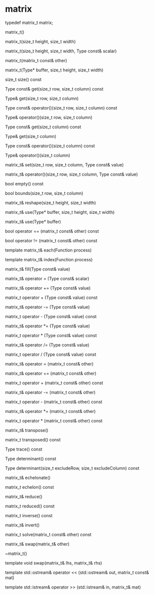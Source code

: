 # matrix

 typedef matrix_t<double> matrix;

 matrix_t<Type>()

 matrix_t<Type>(size_t height, size_t width)
  
 matrix_t<Type>(size_t height, size_t width, Type const& scalar)
 
 matrix_t<Type>(matrix_t<Type> const& other)
 
 matrix_t<Type>(Type* buffer, size_t height, size_t width)

 size_t size() const

 Type const& get(size_t row, size_t column) const
 
 Type& get(size_t row, size_t column)   
  
 Type const& operator()(size_t row, size_t column) const
 
 Type& operator()(size_t row, size_t column)

 Type const& get(size_t column) const

 Type& get(size_t column)

 Type const& operator()(size_t column) const

 Type& operator()(size_t column)

 matrix_t<Type>& set(size_t row, size_t column, Type const& value)
 
 matrix_t<Type>& operator()(size_t row, size_t column, Type const& value)

 bool empty() const
 
 bool bounds(size_t row, size_t column)

 matrix_t<Type>& reshape(size_t height, size_t width)

 matrix_t<Type>& use(Type* buffer, size_t height, size_t width)
   
 matrix_t<Type>& use(Type* buffer)

 bool operator == (matrix_t<Type> const& other) const

 bool operator != (matrix_t<Type> const& other) const

 template <typename Function>
 matrix_t<Type>& each(Function process)

 template <typename Function>
 matrix_t<Type>& index(Function process)

 matrix_t<Type>& fill(Type const& value)

 matrix_t<Type>& operator = (Type const& scalar)

 matrix_t<Type>& operator += (Type const& value)

 matrix_t<Type> operator + (Type const& value) const
 
 matrix_t<Type>& operator -= (Type const& value)

 matrix_t<Type> operator - (Type const& value) const

 matrix_t<Type>& operator *= (Type const& value)

 matrix_t<Type> operator * (Type const& value) const

 matrix_t<Type>& operator /= (Type const& value)

 matrix_t<Type> operator / (Type const& value) const

 matrix_t<Type>& operator = (matrix_t<Type> const& other)
  
 matrix_t<Type>& operator += (matrix_t<Type> const& other)

 matrix_t<Type> operator + (matrix_t<Type> const& other) const
 
 matrix_t<Type>& operator -= (matrix_t<Type> const& other)

 matrix_t<Type> operator - (matrix_t<Type> const& other) const

 matrix_t<Type>& operator *= (matrix_t<Type> const& other)
 
 matrix_t<Type> operator * (matrix_t<Type> const& other) const

 matrix_t<Type>& transpose()

 matrix_t<Type> transposed() const

 Type trace() const

 Type determinant() const

 Type determinant(size_t excludeRow, size_t excludeColumn) const

 matrix_t<Type>& echelonate() 
 
 matrix_t<Type> echelon() const

 matrix_t<Type>& reduce()

 matrix_t<Type> reduced() const

 matrix_t<Type> inverse() const

 matrix_t<Type>& invert()

 matrix_t<Type> solve(matrix_t<Type> const& other) const

 matrix_t<Type>& swap(matrix_t<Type>& other)

 ~matrix_t<Type>()

 template <typename Type>
 void swap(matrix_t<Type>& lhs, matrix_t<Type>& rhs)

 template <typename Type>
 std::ostream& operator << (std::ostream& out, matrix_t<Type> const& mat)

 template <typename Type>
 std::istream& operator >> (std::istream& in, matrix_t<Type>& mat)

